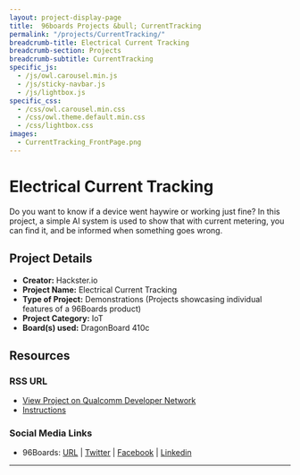 ```yaml
---
layout: project-display-page
title:  96boards Projects &bull; CurrentTracking
permalink: "/projects/CurrentTracking/"
breadcrumb-title: Electrical Current Tracking
breadcrumb-section: Projects
breadcrumb-subtitle: CurrentTracking
specific_js:
  - /js/owl.carousel.min.js
  - /js/sticky-navbar.js
  - /js/lightbox.js
specific_css:
  - /css/owl.carousel.min.css
  - /css/owl.theme.default.min.css
  - /css/lightbox.css
images:
  - CurrentTracking_FrontPage.png
---
```

# Electrical Current Tracking

Do you want to know if a device went haywire or working just fine? In this project, a simple AI system is used to show that with current metering, you can find it, and be informed when something goes wrong.

## Project Details

- **Creator:** Hackster.io
- **Project Name:** Electrical Current Tracking
- **Type of Project:** Demonstrations (Projects showcasing individual features of a 96Boards product)
- **Project Category:** IoT
- **Board(s) used:** DragonBoard 410c

## Resources

### RSS URL

- [View Project on Qualcomm Developer Network](https://developer.qualcomm.com/project/electrical-current-tracking)
- [Instructions](https://www.hackster.io/enigma-energy-7/current-track-7506d1)

### Social Media Links

- 96Boards: [URL](http://www.96boards.org/) &#124; [Twitter](https://twitter.com/96boards) &#124; [Facebook](https://www.facebook.com/96Boards) &#124; [Linkedin](https://www.linkedin.com/showcase/6637095/)


***
